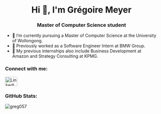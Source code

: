 <h1 align="center">Hi 👋, I'm Grégoire Meyer</h1>
<h3 align="center">Master of Computer Science student</h3>

- 🔭 I’m currently pursuing a Master of Computer Science at the University of Wollongong.
- 💼 Previously worked as a Software Engineer Intern at BMW Group.
- 🌱 My previous internships also include Business Development at Amazon and Strategy Consulting at KPMG.

<h3 align="left">Connect with me:</h3>
<p align="left">
  <a href="https://www.linkedin.com/in/gr%C3%A9goiremeyer/" target="blank"><img align="center" src="https://raw.githubusercontent.com/rahuldkjain/github-profile-readme-generator/master/src/images/icons/Social/linked-in-alt.svg" alt="LinkedIn" height="30" width="40" /></a>
</p>

<h3 align="left">GitHub Stats:</h3>
<p align="left">
  <img src="https://github-readme-stats.vercel.app/api/top-langs?username=greg057&show_icons=true&locale=en&layout=compact" alt="greg057" />
</p>
